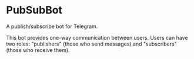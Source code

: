 # PubSubBot
A publish/subscribe bot for Telegram.

This bot provides one-way communication between users. Users can have two roles: "publishers" (those who send messages) and "subscribers" (those who receive them).
